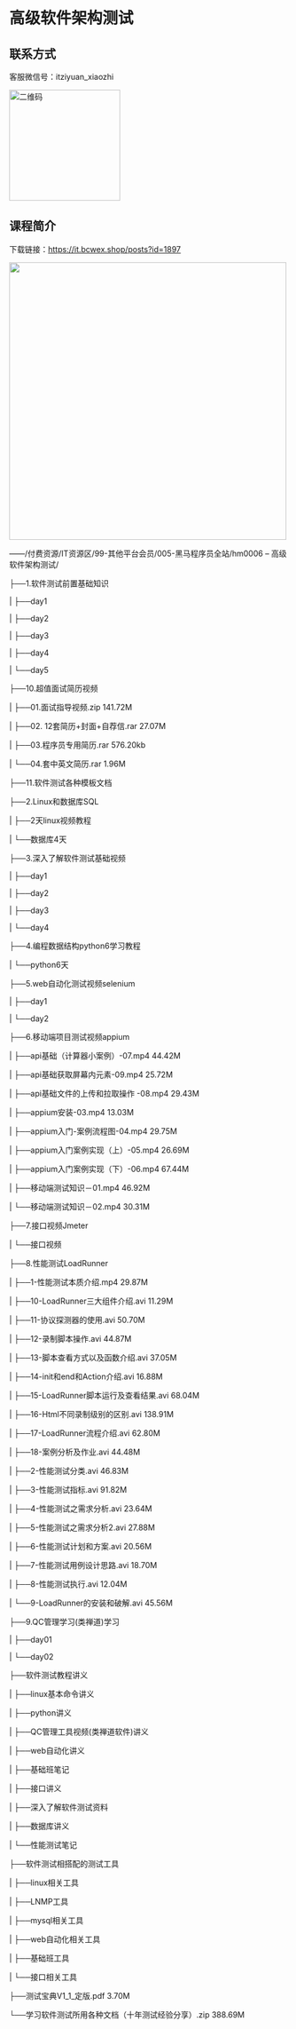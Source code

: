 # 高级软件架构测试

## 联系方式

客服微信号：itziyuan_xiaozhi

<img src="https://ziyuanyun.oss-cn-guangzhou.aliyuncs.com/common/20240614073449/666b82192834a.jpg" width="200" height="200" alt="二维码">

## 课程简介

下载链接：https://it.bcwex.shop/posts?id=1897

<img src="https://ziyuanyun.oss-cn-guangzhou.aliyuncs.com/yun/20240515183559/6644900f5a20e.jpg" width="500" alt="">

  ——/付费资源/IT资源区/99-其他平台会员/005-黑马程序员全站/hm0006 &#8211; 高级软件架构测试/

 ├──1.软件测试前置基础知识

 | ├──day1

 | ├──day2

 | ├──day3

 | ├──day4

 | └──day5

 ├──10.超值面试简历视频

 | ├──01.面试指导视频.zip 141.72M

 | ├──02. 12套简历+封面+自荐信.rar 27.07M

 | ├──03.程序员专用简历.rar 576.20kb

 | └──04.套中英文简历.rar 1.96M

 ├──11.软件测试各种模板文档

 ├──2.Linux和数据库SQL

 | ├──2天linux视频教程

 | └──数据库4天

 ├──3.深入了解软件测试基础视频

 | ├──day1

 | ├──day2

 | ├──day3

 | └──day4

 ├──4.编程数据结构python6学习教程

 | └──python6天

 ├──5.web自动化测试视频selenium

 | ├──day1

 | └──day2

 ├──6.移动端项目测试视频appium

 | ├──api基础（计算器小案例）-07.mp4 44.42M

 | ├──api基础获取屏幕内元素-09.mp4 25.72M

 | ├──api基础文件的上传和拉取操作 -08.mp4 29.43M

 | ├──appium安装-03.mp4 13.03M

 | ├──appium入门-案例流程图-04.mp4 29.75M

 | ├──appium入门案例实现（上）-05.mp4 26.69M

 | ├──appium入门案例实现（下）-06.mp4 67.44M

 | ├──移动端测试知识－01.mp4 46.92M

 | └──移动端测试知识－02.mp4 30.31M

 ├──7.接口视频Jmeter

 | └──接口视频

 ├──8.性能测试LoadRunner

 | ├──1-性能测试本质介绍.mp4 29.87M

 | ├──10-LoadRunner三大组件介绍.avi 11.29M

 | ├──11-协议探测器的使用.avi 50.70M

 | ├──12-录制脚本操作.avi 44.87M

 | ├──13-脚本查看方式以及函数介绍.avi 37.05M

 | ├──14-init和end和Action介绍.avi 16.88M

 | ├──15-LoadRunner脚本运行及查看结果.avi 68.04M

 | ├──16-Html不同录制级别的区别.avi 138.91M

 | ├──17-LoadRunner流程介绍.avi 62.80M

 | ├──18-案例分析及作业.avi 44.48M

 | ├──2-性能测试分类.avi 46.83M

 | ├──3-性能测试指标.avi 91.82M

 | ├──4-性能测试之需求分析.avi 23.64M

 | ├──5-性能测试之需求分析2.avi 27.88M

 | ├──6-性能测试计划和方案.avi 20.56M

 | ├──7-性能测试用例设计思路.avi 18.70M

 | ├──8-性能测试执行.avi 12.04M

 | └──9-LoadRunner的安装和破解.avi 45.56M

 ├──9.QC管理学习(类禅道)学习

 | ├──day01

 | └──day02

 ├──软件测试教程讲义

 | ├──linux基本命令讲义

 | ├──python讲义

 | ├──QC管理工具视频(类禅道软件)讲义

 | ├──web自动化讲义

 | ├──基础班笔记

 | ├──接口讲义

 | ├──深入了解软件测试资料

 | ├──数据库讲义

 | └──性能测试笔记

 ├──软件测试相搭配的测试工具

 | ├──linux相关工具

 | ├──LNMP工具

 | ├──mysql相关工具

 | ├──web自动化相关工具

 | ├──基础班工具

 | └──接口相关工具

 ├──测试宝典V1_1_定版.pdf 3.70M

 └──学习软件测试所用各种文档（十年测试经验分享）.zip 388.69M

  